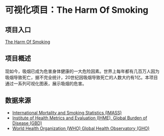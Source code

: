 # 可视化项目：The Harm Of Smoking
## 项目入口
[The Harm Of Smoking](http://shuken7418.pythonanywhere.com/)
## 项目概述
现如今，吸烟已成为危害身体健康的一大危险因素。世界上每年都有几百万人因为吸烟导致死亡，据不完全统计，20世纪因吸烟导致死亡的人数大约有1亿。本项目通过一系列可视化图表，展示吸烟的危害。
## 数据来源
* [International Mortality and Smoking Statistics (IMASS)](http://www.pnlee.co.uk/imass.htm)
* [Institute of Health Metrics and Evaluation (IHME), Global Burden of Disease (GBD)](http://ghdx.healthdata.org/gbd-results-tool)
* [World Health Organization (WHO) Global Health Observatory (GHO)](http://apps.who.int/gho/data/node.home)
